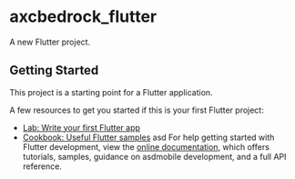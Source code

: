 # axcbedrock_flutter

A new Flutter project.

## Getting Started

This project is a starting point for a Flutter application.

A few resources to get you started if this is your first Flutter project:

- [Lab: Write your first Flutter app](https://docs.flutter.dev/get-started/codelab)
- [Cookbook: Useful Flutter samples](https://docs.flutter.dev/cookbook)
asd
For help getting started with Flutter development, view the
[online documentation](https://docs.flutter.dev/), which offers tutorials,
samples, guidance on asdmobile development, and a full API reference.
